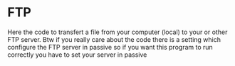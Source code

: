 # FTP
Here the code to transfert a file from your computer (local) to your or other FTP server.
Btw if you really care about the code there is a setting which configure the FTP server in passive so if you want this program to run correctly you have to set your server in passive
